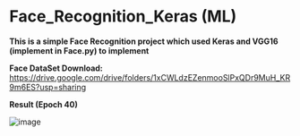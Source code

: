# Face_Recognition_Keras (ML)

**This is a simple Face Recognition project which used Keras and VGG16 (implement in Face.py) to implement**

**Face DataSet Download:** https://drive.google.com/drive/folders/1xCWLdzEZenmooSlPxQDr9MuH_KR9m6ES?usp=sharing

**Result (Epoch 40)**

![image](https://github.com/KBLin1996/Face_Recognition_Keras-ML-/blob/master/40Epochs.PNG)
